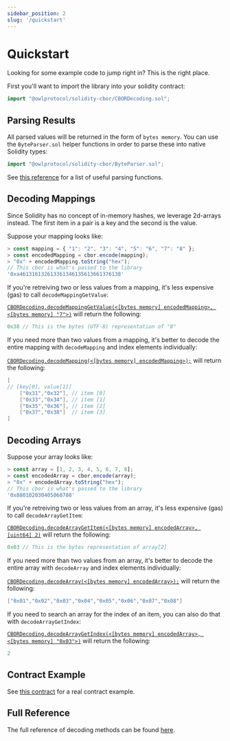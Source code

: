 ```yaml
---
sidebar_position: 2
slug: '/quickstart'
---
```


# Quickstart


Looking for some example code to jump right in? This is the right place.

First you'll want to import the library into your solidity contract:

```C++
import "@owlprotocol/solidity-cbor/CBORDecoding.sol";
```

## Parsing Results

All parsed values will be returned in the form of `bytes memory`. You can use the `ByteParser.sol` helper functions in order to parse these into native Solidity types:

```C++
import "@owlprotocol/solidity-cbor/ByteParser.sol";
```

See [this reference](/contract-docs/ByteParser) for a list of useful parsing functions.

## Decoding Mappings
Since Solidity has no concept of in-memory hashes, we leverage 2d-arrays instead. The first item in a pair is a key and the second is the value.

Suppose your mapping looks like:
```javascript
> const mapping = { "1": "2", "3": "4", "5": "6", "7": "8" };
> const encodedMapping = cbor.encode(mapping);
> "0x" + encodedMapping.toString("hex");
// This cbor is what's passed to the library
'0xa461316132613361346135613661376138'
```

If you're retreiving two or less values from a mapping, it's less expensive (gas) to call `decodeMappingGetValue`:

[`CBORDecoding.decodeMappingGetValue(<[bytes memory] encodedMapping>, <[bytes memory] "7">)`](/contract-docs/CBORDecoding#decodeMappingGetValue) will return the following:
```C++
0x38 // This is the bytes (UTF-8) representation of "8"
```

If you need more than two values from a mapping, it's better to decode the entire mapping with `decodeMapping` and index elements individually:


[`CBORDecoding.decodeMapping(<[bytes memory] encodedMapping>);`](/contract-docs/CBORDecoding#decodeMapping) will return the following:
```C++
[
// [key[0], value[1]]
    ["0x31","0x32"], // item [0]
    ["0x33","0x34"], // item [1]
    ["0x35","0x36"], // item [2]
    ["0x37","0x38"]  // item [3]
]
```

## Decoding Arrays

Suppose your array looks like:
```javascript
> const array = [1, 2, 3, 4, 5, 6, 7, 8];
> const encodedArray = cbor.encode(array);
> "0x" + encodedArray.toString("hex");
// This cbor is what's passed to the library
'0x880102030405060708'
```

If you're retreiving two or less values from an array, it's less expensive (gas) to call `decodeArrayGetItem`:

[`CBORDecoding.decodeArrayGetItem(<[bytes memory] encodedArray>, [uint64] 2)`](/contract-docs/CBORDecoding#decodeArrayGetItem) will return the following:
```C++
0x03 // This is the bytes representation of array[2]
```

If you need more than two values from an array, it's better to decode the entire array with `decodeArray` and index elements individually:


[`CBORDecoding.decodeArray(<[bytes memory] encodedArray>);`](/contract-docs/CBORDecoding#decodeArray) will return the following:
```C++
["0x01","0x02","0x03","0x04","0x05","0x06","0x07","0x08"]
```

If you need to search an array for the index of an item, you can also do that with `decodeArrayGetIndex`:

[`CBORDecoding.decodeArrayGetIndex(<[bytes memory] encodedArray>, <[bytes memory] "0x03">)`](/contract-docs/CBORDecoding#decodeArrayGetItem) will return the following:

```C++
2
```

## Contract Example

See [this contract](https://github.com/owlprotocol/react-snake-game/blob/develop/solidity/contracts/SnakeGameRewards.sol) for a real contract example.

## Full Reference

The full reference of decoding methods can be found [here](/contract-docs/CBORDecoding#CBORDecoding).
